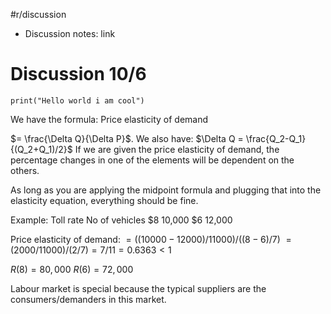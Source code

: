 #r/discussion
- Discussion notes: link

# Discussion 10/6
```jupyter
print("Hello world i am cool")
```
We have the formula:
Price elasticity of demand

$= \frac{\Delta Q}{\Delta P}$. We also have:
$\Delta Q = \frac{Q_2-Q_1}{(Q_2+Q_1)/2}$
If we are given the price elasticity of demand, the percentage changes in one of the elements will be dependent on the others.

As long as you are applying the midpoint formula and plugging that into the elasticity equation, everything should be fine. 

Example:
Toll rate       No of vehicles
$8                10,000
$6                12,000

Price elasticity of demand: $= ((10000-12000)/11000)/((8-6)/7)$
$=(2000/11000)/(2/7) = 7/11 =0.6363<1$

$R(8) = 80,000$
$R(6) = 72,000$

Labour market is special because the typical suppliers are the consumers/demanders in this market.


